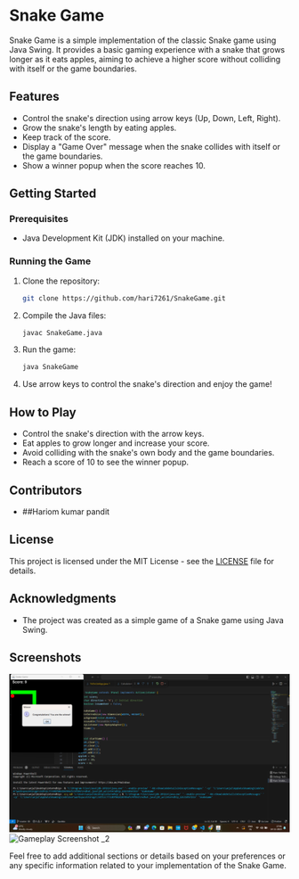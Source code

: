 # Snake Game

Snake Game is a simple implementation of the classic Snake game using Java Swing. It provides a basic gaming experience with a snake that grows longer as it eats apples, aiming to achieve a higher score without colliding with itself or the game boundaries.

## Features

- Control the snake's direction using arrow keys (Up, Down, Left, Right).
- Grow the snake's length by eating apples.
- Keep track of the score.
- Display a "Game Over" message when the snake collides with itself or the game boundaries.
- Show a winner popup when the score reaches 10.

## Getting Started

### Prerequisites

- Java Development Kit (JDK) installed on your machine.

### Running the Game

1. Clone the repository:

   ```bash
   git clone https://github.com/hari7261/SnakeGame.git
   ```

2. Compile the Java files:

   ```bash
   javac SnakeGame.java
   ```

3. Run the game:

   ```bash
   java SnakeGame
   ```

4. Use arrow keys to control the snake's direction and enjoy the game!

## How to Play

- Control the snake's direction with the arrow keys.
- Eat apples to grow longer and increase your score.
- Avoid colliding with the snake's own body and the game boundaries.
- Reach a score of 10 to see the winner popup.

## Contributors

- ##Hariom kumar pandit

## License

This project is licensed under the MIT License - see the [LICENSE](LICENSE) file for details.

## Acknowledgments

- The project was created as a simple game of a Snake game using Java Swing.

## Screenshots

![Gameplay Screenshot _1](Screenshot/Screenshot.png)
![Gameplay Screenshot _2](Screenshot/Screenshot1.png)

Feel free to add additional sections or details based on your preferences or any specific information related to your implementation of the Snake Game.
